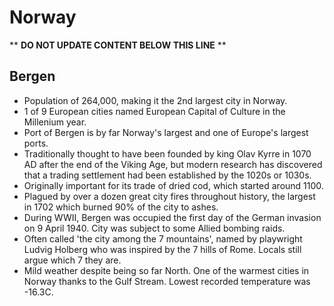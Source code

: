 Norway
======

** **DO NOT UPDATE CONTENT BELOW THIS LINE** **

Bergen
------

* Population of 264,000, making it the 2nd largest city in Norway.
* 1 of 9 European cities named European Capital of Culture in the Millenium year.
* Port of Bergen is by far Norway's largest and one of Europe's largest ports.
* Traditionally thought to have been founded by king Olav Kyrre in 1070 AD after the end of the Viking Age, but modern research has discovered that a trading settlement had been established by the 1020s or 1030s.
* Originally important for its trade of dried cod, which started around 1100.
* Plagued by over a dozen great city fires throughout history, the largest in 1702 which burned 90% of the city to ashes.
* During WWII, Bergen was occupied the first day of the German invasion on 9 April 1940. City was subject to some Allied bombing raids.
* Often called 'the city among the 7 mountains', named by playwright Ludvig Holberg who was inspired by the 7 hills of Rome. Locals still argue which 7 they are.
* Mild weather despite being so far North. One of the warmest cities in Norway thanks to the Gulf Stream. Lowest recorded temperature was -16.3C.

